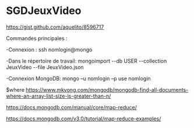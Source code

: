 # SGDJeuxVideo
https://gist.github.com/aquelito/8596717


Commandes principales :

-Connexion : 
ssh nomlogin@mongo

-Dans le répertoire de travail:
mongoimport --db USER --collection JeuxVideo --file JeuxVideo.json

-Connexion MongoDB:
mongo –u nomlogin –p
use nomlogin

$where
https://www.mkyong.com/mongodb/mongodb-find-all-documents-where-an-array-list-size-is-greater-than-n/


https://docs.mongodb.com/manual/core/map-reduce/


https://docs.mongodb.com/v3.0/tutorial/map-reduce-examples/
